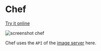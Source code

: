 # Chef

[Try it online](https://chef.libremesh.org/)

![screenshot chef](https://screenshots.firefoxusercontent.com/images/ce09a55a-9ab7-438b-b194-121b6ee3c940.png)

Chef uses the `API` of the [image server](https://github.com/aparcar/attendedsysupgrade-server) here.

